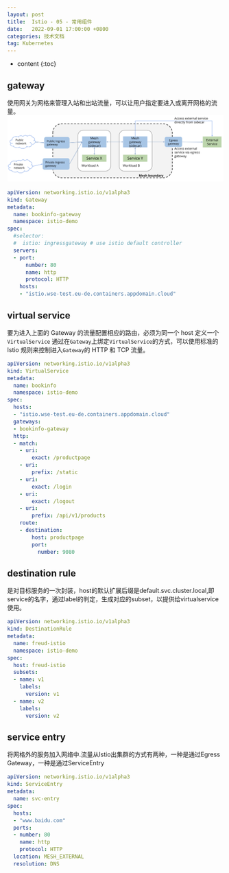 ```yaml
---
layout: post
title:  Istio - 05 - 常用组件
date:   2022-09-01 17:00:00 +0800
categories: 技术文档
tag: Kubernetes
---
```


* content
{:toc}

## gateway
使用网关为网格来管理入站和出站流量，可以让用户指定要进入或离开网格的流量。
![/images/blog/istio/05-istio-resources/01-gateway.png](/images/blog/istio/05-istio-resources/01-gateway.png)

```yaml
apiVersion: networking.istio.io/v1alpha3
kind: Gateway
metadata:
  name: bookinfo-gateway
  namespace: istio-demo
spec:
  #selector:
  #  istio: ingressgateway # use istio default controller
  servers:
  - port:
      number: 80
      name: http
      protocol: HTTP
    hosts:
    - "istio.wse-test.eu-de.containers.appdomain.cloud"
```


## virtual service
要为进入上面的 Gateway 的流量配置相应的路由，必须为同一个 host 定义一个`VirtualService`
通过在`Gateway`上绑定`VirtualService`的方式，可以使用标准的 Istio 规则来控制进入`Gateway`的 HTTP 和 TCP 流量。

```yaml
apiVersion: networking.istio.io/v1alpha3
kind: VirtualService
metadata:
  name: bookinfo
  namespace: istio-demo
spec:
  hosts:
  - "istio.wse-test.eu-de.containers.appdomain.cloud"
  gateways:
  - bookinfo-gateway
  http:
  - match:
    - uri:
        exact: /productpage
    - uri:
        prefix: /static
    - uri:
        exact: /login
    - uri:
        exact: /logout
    - uri:
        prefix: /api/v1/products
    route:
    - destination:
        host: productpage
        port:
          number: 9080
```

## destination rule
是对目标服务的一次封装，host的默认扩展后缀是default.svc.cluster.local,即service的名字，通过label的判定，生成对应的subset，以提供给virtualservice使用。

```yaml
apiVersion: networking.istio.io/v1alpha3
kind: DestinationRule
metadata:
  name: freud-istio
  namespace: istio-demo
spec:
  host: freud-istio
  subsets:
  - name: v1
    labels:
      version: v1
  - name: v2
    labels:
      version: v2
```

## service entry
将网格外的服务加入网络中.流量从Istio出集群的方式有两种，一种是通过Egress Gateway，一种是通过ServiceEntry

```yaml
apiVersion: networking.istio.io/v1alpha3
kind: ServiceEntry
metadata:
  name: svc-entry
spec:
  hosts:
  - "www.baidu.com"
  ports:
  - number: 80
    name: http
    protocol: HTTP
  location: MESH_EXTERNAL
  resolution: DNS
```